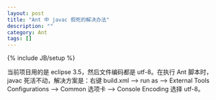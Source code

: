```yaml
---
layout: post
title: "Ant 中 javac 假死的解决办法"
description: ""
category: Ant
tags: []
---
```

{% include JB/setup %}

当前项目用的是 eclipse 3.5，然后文件编码都是 utf-8。在执行 Ant 脚本时，javac 死活不动，解决方案是：右键 build.xml --> run as --> External Tools Configurations --> Common 选项卡 --> Console Encoding 选择 utf-8。